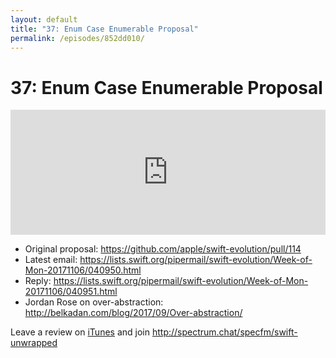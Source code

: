 ```yaml
---
layout: default
title: "37: Enum Case Enumerable Proposal"
permalink: /episodes/852dd010/
---
```


# 37: Enum Case Enumerable Proposal

<iframe frameBorder="0" height="200px" scrolling="no" seamless src="https://player.simplecast.com/0c2522ea-b3c8-4d72-a96b-653fdee6a484" width="100%"></iframe>

* Original proposal: https://github.com/apple/swift-evolution/pull/114
* Latest email: https://lists.swift.org/pipermail/swift-evolution/Week-of-Mon-20171106/040950.html
* Reply: https://lists.swift.org/pipermail/swift-evolution/Week-of-Mon-20171106/040951.html
* Jordan Rose on over-abstraction: http://belkadan.com/blog/2017/09/Over-abstraction/

Leave a review on [iTunes](https://itunes.apple.com/us/podcast/swift-unwrapped/id1209817203?mt=2) and join http://spectrum.chat/specfm/swift-unwrapped
